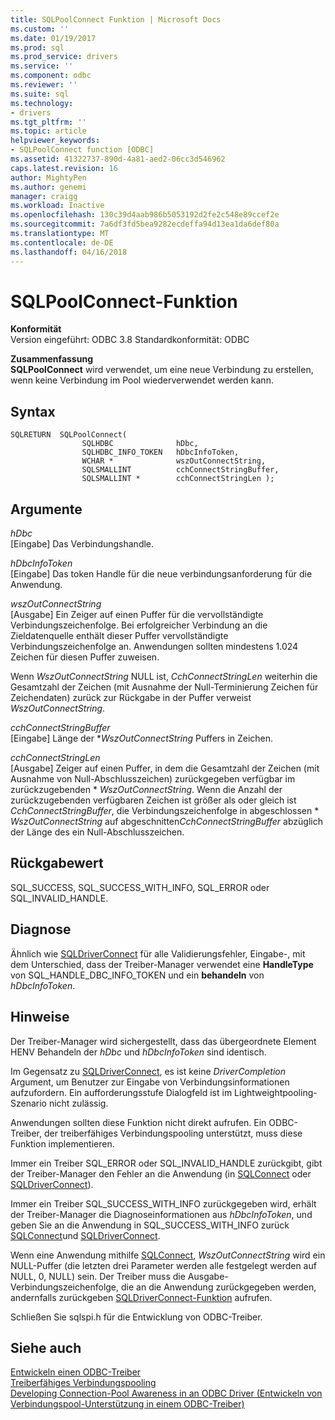 ```yaml
---
title: SQLPoolConnect Funktion | Microsoft Docs
ms.custom: ''
ms.date: 01/19/2017
ms.prod: sql
ms.prod_service: drivers
ms.service: ''
ms.component: odbc
ms.reviewer: ''
ms.suite: sql
ms.technology:
- drivers
ms.tgt_pltfrm: ''
ms.topic: article
helpviewer_keywords:
- SQLPoolConnect function [ODBC]
ms.assetid: 41322737-890d-4a81-aed2-06cc3d546962
caps.latest.revision: 16
author: MightyPen
ms.author: genemi
manager: craigg
ms.workload: Inactive
ms.openlocfilehash: 130c39d4aab986b5053192d2fe2c548e89ccef2e
ms.sourcegitcommit: 7a6df3fd5bea9282ecdeffa94d13ea1da6def80a
ms.translationtype: MT
ms.contentlocale: de-DE
ms.lasthandoff: 04/16/2018
---
```

# <a name="sqlpoolconnect-function"></a>SQLPoolConnect-Funktion
**Konformität**  
 Version eingeführt: ODBC 3.8 Standardkonformität: ODBC  
  
 **Zusammenfassung**  
 **SQLPoolConnect** wird verwendet, um eine neue Verbindung zu erstellen, wenn keine Verbindung im Pool wiederverwendet werden kann.  
  
## <a name="syntax"></a>Syntax  
  
```  
SQLRETURN  SQLPoolConnect(  
                SQLHDBC              hDbc,  
                SQLHDBC_INFO_TOKEN   hDbcInfoToken,  
                WCHAR *              wszOutConnectString,  
                SQLSMALLINT          cchConnectStringBuffer,  
                SQLSMALLINT *        cchConnectStringLen );  
```  
  
## <a name="arguments"></a>Argumente  
 *hDbc*  
 [Eingabe] Das Verbindungshandle.  
  
 *hDbcInfoToken*  
 [Eingabe] Das token Handle für die neue verbindungsanforderung für die Anwendung.  
  
 *wszOutConnectString*  
 [Ausgabe] Ein Zeiger auf einen Puffer für die vervollständigte Verbindungszeichenfolge. Bei erfolgreicher Verbindung an die Zieldatenquelle enthält dieser Puffer vervollständigte Verbindungszeichenfolge an. Anwendungen sollten mindestens 1.024 Zeichen für diesen Puffer zuweisen.  
  
 Wenn *WszOutConnectString* NULL ist, *CchConnectStringLen* weiterhin die Gesamtzahl der Zeichen (mit Ausnahme der Null-Terminierung Zeichen für Zeichendaten) zurück zur Rückgabe in der Puffer verweist *WszOutConnectString*.  
  
 *cchConnectStringBuffer*  
 [Eingabe] Länge der **WszOutConnectString* Puffers in Zeichen.  
  
 *cchConnectStringLen*  
 [Ausgabe] Zeiger auf einen Puffer, in dem die Gesamtzahl der Zeichen (mit Ausnahme von Null-Abschlusszeichen) zurückgegeben verfügbar im zurückzugebenden \* *WszOutConnectString*. Wenn die Anzahl der zurückzugebenden verfügbaren Zeichen ist größer als oder gleich ist *CchConnectStringBuffer*, die Verbindungszeichenfolge in abgeschlossen \* *WszOutConnectString* auf abgeschnitten*CchConnectStringBuffer* abzüglich der Länge des ein Null-Abschlusszeichen.  
  
## <a name="returns"></a>Rückgabewert  
 SQL_SUCCESS, SQL_SUCCESS_WITH_INFO, SQL_ERROR oder SQL_INVALID_HANDLE.  
  
## <a name="diagnostics"></a>Diagnose  
 Ähnlich wie [SQLDriverConnect](../../../odbc/reference/syntax/sqldriverconnect-function.md) für alle Validierungsfehler, Eingabe-, mit dem Unterschied, dass der Treiber-Manager verwendet eine **HandleType** von SQL_HANDLE_DBC_INFO_TOKEN und ein **behandeln** von *hDbcInfoToken*.  
  
## <a name="remarks"></a>Hinweise  
 Der Treiber-Manager wird sichergestellt, dass das übergeordnete Element HENV Behandeln der *hDbc* und *hDbcInfoToken* sind identisch.  
  
 Im Gegensatz zu [SQLDriverConnect](../../../odbc/reference/syntax/sqldriverconnect-function.md), es ist keine *DriverCompletion* Argument, um Benutzer zur Eingabe von Verbindungsinformationen aufzufordern. Ein aufforderungsstufe Dialogfeld ist im Lightweightpooling-Szenario nicht zulässig.  
  
 Anwendungen sollten diese Funktion nicht direkt aufrufen. Ein ODBC-Treiber, der treiberfähiges Verbindungspooling unterstützt, muss diese Funktion implementieren.  
  
 Immer ein Treiber SQL_ERROR oder SQL_INVALID_HANDLE zurückgibt, gibt der Treiber-Manager den Fehler an die Anwendung (in [SQLConnect](../../../odbc/reference/syntax/sqlconnect-function.md) oder [SQLDriverConnect](../../../odbc/reference/syntax/sqldriverconnect-function.md)).  
  
 Immer ein Treiber SQL_SUCCESS_WITH_INFO zurückgegeben wird, erhält der Treiber-Manager die Diagnoseinformationen aus *hDbcInfoToken*, und geben Sie an die Anwendung in SQL_SUCCESS_WITH_INFO zurück [SQLConnect](../../../odbc/reference/syntax/sqlconnect-function.md)und [SQLDriverConnect](../../../odbc/reference/syntax/sqldriverconnect-function.md).  
  
 Wenn eine Anwendung mithilfe [SQLConnect](../../../odbc/reference/syntax/sqlconnect-function.md), *WszOutConnectString* wird ein NULL-Puffer (die letzten drei Parameter werden alle festgelegt werden auf NULL, 0, NULL) sein. Der Treiber muss die Ausgabe-Verbindungszeichenfolge, die an die Anwendung zurückgegeben werden, andernfalls zurückgeben [SQLDriverConnect-Funktion](../../../odbc/reference/syntax/sqldriverconnect-function.md) aufrufen.  
  
 Schließen Sie sqlspi.h für die Entwicklung von ODBC-Treiber.  
  
## <a name="see-also"></a>Siehe auch  
 [Entwickeln einen ODBC-Treiber](../../../odbc/reference/develop-driver/developing-an-odbc-driver.md)   
 [Treiberfähiges Verbindungspooling](../../../odbc/reference/develop-app/driver-aware-connection-pooling.md)   
 [Developing Connection-Pool Awareness in an ODBC Driver (Entwickeln von Verbindungspool-Unterstützung in einem ODBC-Treiber)](../../../odbc/reference/develop-driver/developing-connection-pool-awareness-in-an-odbc-driver.md)
